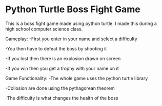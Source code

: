 # Python Turtle Boss Fight Game
This is a boss fight game made using python turtle. I made this during a high school computer science class.

Gameplay: 
-First you enter in your name and select a difficulty

-You then have to defeat the boss by shooting it

-If you lost then there is an explosion drawn on screen

-If you win then you get a trophy with your name on it

Game Functionality:
-The whole game uses the python turtle library

-Collosion are done using the pythagorean theorem

-The difficulty is what changes the health of the boss
